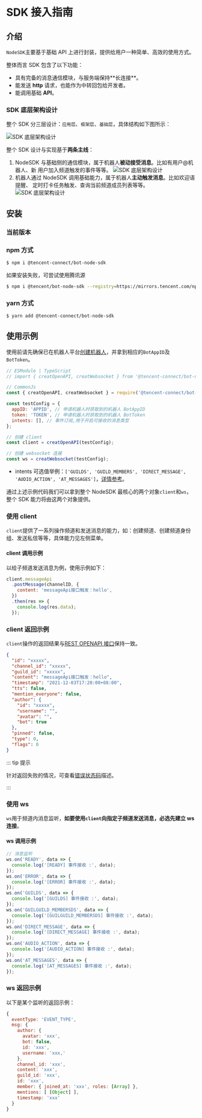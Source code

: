 # SDK 接入指南

## 介绍

`NodeSDK`主要基于基础 API 上进行封装，提供给用户一种简单、高效的使用方式。

整体而言 SDK 包含了以下功能：

- 具有完备的消息通信模块，与服务端保持**⻓连接**。
- 能发送 **http** 请求，也能作为中转回包给开发者。
- 能调用基础 **API**。

### SDK 底层架构设计

整个 SDK 分三层设计：`应用层`、`框架层`、`基础层`，具体结构如下图所示：

<img :src="$withBase('/images/node-sdk/framework.png')" alt="SDK 底层架构设计">

整个 SDK 设计与实现基于**两条主线**：

1. NodeSDK 与基础侧的通信模块，属于机器人**被动接受消息**。比如有用户@机器人、新
   用户加入频道触发的事件等等。
   <img :src="$withBase('/images/node-sdk/api-client.png')" alt="SDK 底层架构设计">
2. 机器人通过 NodeSDK 调用基础能力，属于机器人**主动触发消息**。比如欢迎语提醒、
   定时打卡任务触发、查询当前频道成员列表等等。
   <img :src="$withBase('/images/node-sdk/ws-client.png')" alt="SDK 底层架构设计">

## 安装

### 当前版本

<NpmBadge packageName="@tencent-connect/bot-node-sdk" />

### npm 方式

```sh
$ npm i @tencent-connect/bot-node-sdk
```

如果安装失败，可尝试使用腾讯源

```sh
$ npm i @tencent/bot-node-sdk --registry=https://mirrors.tencent.com/npm/
```

### yarn 方式

```sh
$ yarn add @tencent-connect/bot-node-sdk
```

## 使用示例

使用前请先确保已在机器人平台[创建机器人](https://bot.q.qq.com/wiki/#_4-%E5%88%9B%E5%BB%BA%E6%9C%BA%E5%99%A8%E4%BA%BA)，并拿到相应的`BotAppID`及`BotToken`。

```js
// ESModule | TypeScript
// import { creatOpenAPI, creatWebsocket } from '@tencent-connect/bot-node-sdk';

// CommonJs
const { creatOpenAPI, creatWebsocket } = require('@tencent-connect/bot-node-sdk');

const testConfig = {
  appID: 'APPID', // 申请机器人时获取到的机器人 BotAppID
  token: 'TOKEN', // 申请机器人时获取到的机器人 BotToken
  intents: [], // 事件订阅,用于开启可接收的消息类型
};

// 创建 client
const client = creatOpenAPI(testConfig);

// 创建 websocket 连接
const ws = creatWebsocket(testConfig);
```

- intents 可选值举例：`['GUILDS', 'GUILD_MEMBERS', 'DIRECT_MESSAGE', 'AUDIO_ACTION', 'AT_MESSAGES']`，[详情参考](https://bot.q.qq.com/wiki/develop/api/gateway/intents.html#%E4%B8%BE%E4%BE%8B)。

通过上述示例代码我们可以拿到整个 NodeSDK 最核心的两个对象`client`和`ws`，整个 SDK 能力将由这两个对象提供。

### 使用 client

`client`提供了一系列操作频道和发送消息的能力，如：创建频道、创建频道身份组、发送私信等等，具体能力见左侧菜单。

#### client 调用示例

以给子频道发送消息为例，使用示例如下：

```js
client.messageApi
  .postMessage(channelID, {
    content: 'messageApi接口触发：hello',
  })
  .then(res => {
    console.log(res.data);
  });
```

### client 返回示例

`client`操作的返回结果与[REST OPENAPI 接口](https://bot.q.qq.com/wiki/develop/api/#%E6%8E%A5%E5%8F%A3%E8%AF%B4%E6%98%8E)保持一致。

```json
{
  "id": "xxxxx",
  "channel_id": "xxxxx",
  "guild_id": "xxxxx",
  "content": "messageApi接口触发：hello",
  "timestamp": "2021-12-03T17:20:00+08:00",
  "tts": false,
  "mention_everyone": false,
  "author": {
    "id": "xxxxx",
    "username": "",
    "avatar": "",
    "bot": true
  },
  "pinned": false,
  "type": 0,
  "flags": 0
}
```

::: tip 提示

针对返回失败的情况，可查看[错误状态码](../api/openapi/error/error.md#错误处理)描述。

:::

### 使用 ws

`ws`用于频道内消息监听，**如要使用`client`向指定子频道发送消息，必选先建立 ws 连接**。

#### ws 调用示例

```js
// 消息监听
ws.on('READY', data => {
  console.log('[READY] 事件接收 :', data);
});
ws.on('ERROR', data => {
  console.log('[ERROR] 事件接收 :', data);
});
ws.on('GUILDS', data => {
  console.log('[GUILDS] 事件接收 :', data);
});
ws.on('GUILGUILD_MEMBERSDS', data => {
  console.log('[GUILGUILD_MEMBERSDS] 事件接收 :', data);
});
ws.on('DIRECT_MESSAGE', data => {
  console.log('[DIRECT_MESSAGE] 事件接收 :', data);
});
ws.on('AUDIO_ACTION', data => {
  console.log('[AUDIO_ACTION] 事件接收 :', data);
});
ws.on('AT_MESSAGES', data => {
  console.log('[AT_MESSAGES] 事件接收 :', data);
});
```

### ws 返回示例

以下是某个监听的返回示例：

```js
{
  eventType: 'EVENT_TYPE',
  msg: {
    author: {
      avatar: 'xxx',
      bot: false,
      id: 'xxx',
      username: 'xxx,'
    },
    channel_id: 'xxx',
    content: 'xxx',
    guild_id: 'xxx',
    id: 'xxx',
    member: { joined_at: 'xxx', roles: [Array] },
    mentions: [ [Object] ],
    timestamp: 'xxx'
  }
}
```
